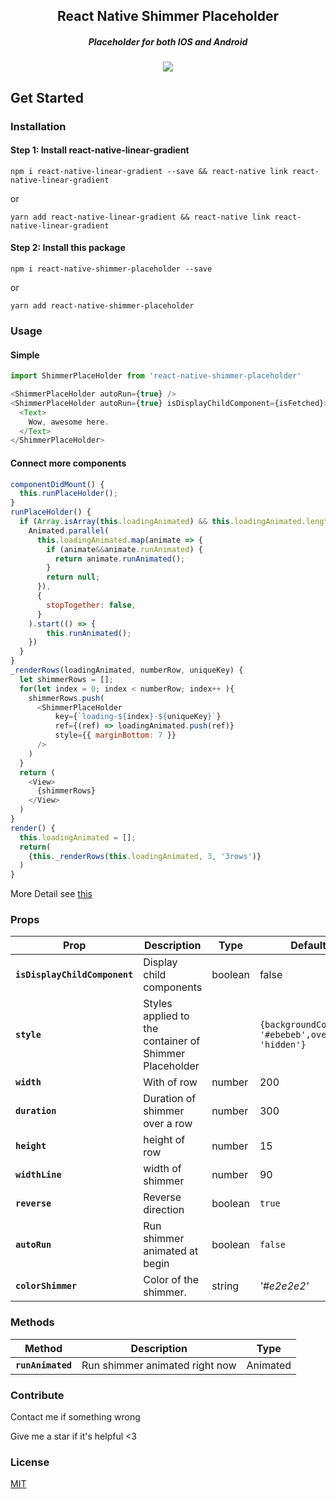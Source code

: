 <h2 align="center">
  React Native Shimmer Placeholder
</h2>
<h5 align="center">
Placeholder for both IOS and Android
</h5>
<p align="center">
<img src="https://github.com/tomzaku/react-native-shimmer-placeholder/blob/master/example.gif?raw=true">
</p>

## Get Started

### Installation
#### Step 1: Install react-native-linear-gradient

`npm i react-native-linear-gradient --save && react-native link react-native-linear-gradient`

or

`yarn add react-native-linear-gradient && react-native link react-native-linear-gradient`

#### Step 2: Install this package

`npm i react-native-shimmer-placeholder --save`

or

`yarn add react-native-shimmer-placeholder`

### Usage

#### Simple
``` js
import ShimmerPlaceHolder from 'react-native-shimmer-placeholder'

<ShimmerPlaceHolder autoRun={true} />
<ShimmerPlaceHolder autoRun={true} isDisplayChildComponent={isFetched}>
  <Text>
    Wow, awesome here.
  </Text>
</ShimmerPlaceHolder>

```

#### Connect more components

``` js
componentDidMount() {
  this.runPlaceHolder();
}
runPlaceHolder() {
  if (Array.isArray(this.loadingAnimated) && this.loadingAnimated.length > 0) {
    Animated.parallel(
      this.loadingAnimated.map(animate => {
        if (animate&&animate.runAnimated) {
          return animate.runAnimated();
        }
        return null;
      }),
      {
        stopTogether: false,
      }
    ).start(() => {
        this.runAnimated();
    })
  }
}
_renderRows(loadingAnimated, numberRow, uniqueKey) {
  let shimmerRows = [];
  for(let index = 0; index < numberRow; index++ ){
    shimmerRows.push(
      <ShimmerPlaceHolder
          key={`loading-${index}-${uniqueKey}`}
          ref={(ref) => loadingAnimated.push(ref)}
          style={{ marginBottom: 7 }}
      />
    )
  }
  return (
    <View>
      {shimmerRows}
    </View>
  )
}
render() {
  this.loadingAnimated = [];
  return(
    {this._renderRows(this.loadingAnimated, 3, '3rows')}
  )
}
```

More Detail see [this](https://github.com/tomzaku/react-native-shimmer-placeholder/blob/master/example/shimmer.js)

### Props

| Prop | Description | Type | Default |
|---|---|---| ---|
|**`isDisplayChildComponent`**| Display child components | boolean |false|
|**`style`**|Styles applied to the container of Shimmer Placeholder| |`{backgroundColor: '#ebebeb',overflow: 'hidden'}`|
|**`width`**|With of row| number |200|
|**`duration`**|Duration of shimmer over a row| number |300|
|**`height`**|height of row| number |15|
|**`widthLine`**|width of shimmer| number |90|
|**`reverse`**|Reverse direction | boolean |`true`|
|**`autoRun`**|Run shimmer animated at begin| boolean |`false`|
|**`colorShimmer`**|Color of the shimmer.| string |*'#e2e2e2'*|

### Methods
| Method | Description | Type
|---|---| --- |
|**`runAnimated`**|Run shimmer animated right now | Animated|

### Contribute
Contact me if something wrong

Give me a star if it's helpful <3

### License

[MIT](https://github.com/tomzaku/react-native-shimmer-placeholder/blob/master/LICENSE)
